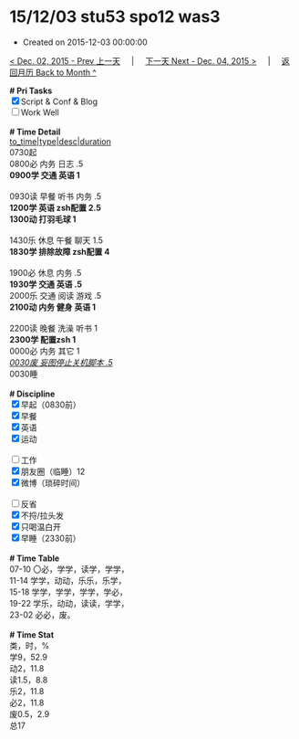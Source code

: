 # 15/12/03 stu53 spo12 was3

- Created on 2015-12-03 00:00:00

[< Dec. 02, 2015 - Prev 上一天](/lifelogs/2015/12/d02.md) &nbsp; &nbsp; | &nbsp; &nbsp; [下一天 Next - Dec. 04, 2015 >](/lifelogs/2015/12/d04.md) &nbsp; &nbsp; |  &nbsp; &nbsp; [返回月历 Back to Month ^](/lifelogs/2015/12/index.md)
<br/><div><b># Pri Tasks</b></div><div><input checked="true" type="checkbox"/>Script &amp; Conf &amp; Blog</div><div><input type="checkbox"/>Work Well</div><div><br/></div><div><b># Time Detail</b></div><div><u>to_time|type|desc|duration</u></div><div>0730起</div><div>0800必 内务 日志 .5</div><div><b>0900学 交通 英语 1</b></div><div><br/></div><div>0930读 早餐 听书 内务 .5</div><div><b>1200学 英语 zsh配置 2.5</b></div><div><b>1300动 打羽毛球 1</b></div><div><br/></div><div>1430乐 休息 午餐 聊天 1.5</div><div><b>1830学 排除故障 zsh配置 4</b></div><div><br/></div><div>1900必 休息 内务 .5</div><div><b>1930学 交通 英语 .5</b></div><div>2000乐 交通 阅读 游戏 .5</div><div><b>2100动 内务 健身 英语 1</b></div><div><br/></div><div>2200读 晚餐 洗澡 听书 1</div><div><b>2300学 配置zsh 1</b></div><div>0000必 内务 其它 1</div><div><u><i>0030废 妄图停止关机脚本 .5</i></u></div><div>0030睡</div><div><br/></div><div><b># Discipline</b></div><div><input checked="true" type="checkbox"/>早起（0830前）</div><div><input checked="true" type="checkbox"/>早餐</div><div><input checked="true" type="checkbox"/>英语</div><div><input checked="true" type="checkbox"/>运动</div><div><br/></div><div><input type="checkbox"/>工作</div><div><input checked="true" type="checkbox"/>朋友圈（临睡）12</div><div><input checked="true" type="checkbox"/>微博（琐碎时间）</div><div><br/></div><div><input type="checkbox"/>反省</div><div><input checked="true" type="checkbox"/>不捋/拉头发</div><div><input checked="true" type="checkbox"/>只喝温白开</div><div><input checked="true" type="checkbox"/>早睡（2330前）</div><div><br/></div><div><b># Time Table</b></div><div>07-10 〇必，学学，读学，学学，</div><div>11-14 学学，动动，乐乐，乐学，</div><div>15-18 学学，学学，学学，学必，</div><div>19-22 学乐，动动，读读，学学，</div><div>23-02 必必，废。</div><div><br/></div><div><b># Time Stat</b></div><div>类，时，%</div><div>学9，52.9</div><div>动2，11.8</div><div>读1.5，8.8</div><div>乐2，11.8</div><div>必2，11.8</div><div>废0.5，2.9</div><div>总17</div>
